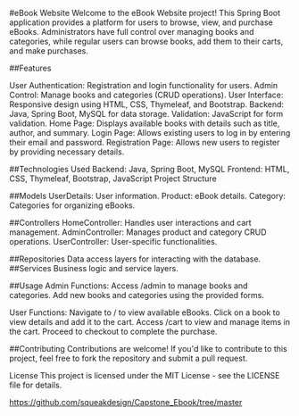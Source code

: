 #eBook Website
Welcome to the eBook Website project! This Spring Boot application provides a platform for users to browse, view, and purchase eBooks. Administrators have full control over managing books and categories, while regular users can browse books, add them to their carts, and make purchases.

##Features

User Authentication: Registration and login functionality for users.
Admin Control: Manage books and categories (CRUD operations).
User Interface: Responsive design using HTML, CSS, Thymeleaf, and Bootstrap.
Backend: Java, Spring Boot, MySQL for data storage.
Validation: JavaScript for form validation.
Home Page: Displays available books with details such as title, author, and summary.
Login Page: Allows existing users to log in by entering their email and password.
Registration Page: Allows new users to register by providing necessary details.

##Technologies Used
Backend: Java, Spring Boot, MySQL
Frontend: HTML, CSS, Thymeleaf, Bootstrap, JavaScript
Project Structure

##Models
UserDetails: User information.
Product: eBook details.
Category: Categories for organizing eBooks.

##Controllers
HomeController: Handles user interactions and cart management.
AdminController: Manages product and category CRUD operations.
UserController: User-specific functionalities.

##Repositories
Data access layers for interacting with the database.
##Services
Business logic and service layers.

##Usage
Admin Functions:
Access /admin to manage books and categories.
Add new books and categories using the provided forms.


User Functions:
Navigate to / to view available eBooks.
Click on a book to view details and add it to the cart.
Access /cart to view and manage items in the cart.
Proceed to checkout to complete the purchase.

##Contributing
Contributions are welcome! If you'd like to contribute to this project, feel free to fork the repository and submit a pull request.

License
This project is licensed under the MIT License - see the LICENSE file for details.



https://github.com/squeakdesign/Capstone_Ebook/tree/master
